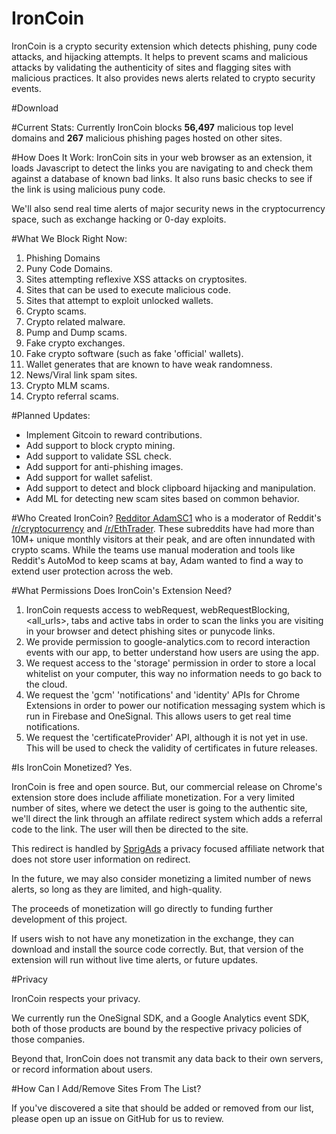 # IronCoin
IronCoin is a crypto security extension which detects phishing, puny code attacks, and hijacking attempts. It helps to prevent scams and malicious attacks by validating the authenticity of sites and flagging sites with malicious practices. It also provides news alerts related to crypto security events.

#Download


#Current Stats:
Currently IronCoin blocks **56,497** malicious top level domains and **267** malicious phishing pages hosted on other sites.

#How Does It Work:
IronCoin sits in your web browser as an extension, it loads Javascript to detect the links you are navigating to and check them against a database of known bad links. It also runs basic checks to see if the link is using malicious puny code.

We'll also send real time alerts of major security news in the cryptocurrency space, such as exchange hacking or 0-day exploits.

#What We Block Right Now:

1. Phishing Domains
2. Puny Code Domains.
3. Sites attempting reflexive XSS attacks on cryptosites.
4. Sites that can be used to execute malicious code.
5. Sites that attempt to exploit unlocked wallets.
6. Crypto scams.
7. Crypto related malware.
8. Pump and Dump scams.
9. Fake crypto exchanges.
10. Fake crypto software (such as fake 'official' wallets).
11. Wallet generates that are known to have weak randomness.
12. News/Viral link spam sites.
13. Crypto MLM scams.
14. Crypto referral scams.

#Planned Updates:
* Implement Gitcoin to reward contributions.
* Add support to block crypto mining.
* Add support to validate SSL check.
* Add support for anti-phishing images.
* Add support for wallet safelist.
* Add support to detect and block clipboard hijacking and manipulation.
* Add ML for detecting new scam sites based on common behavior.

#Who Created IronCoin?
[Redditor AdamSC1](https://old.reddit.com/user/AdamSC1/) who is a moderator of Reddit's [/r/cryptocurrency](http://old.reddit.com/r/cryptocurrency) and [/r/EthTrader](http://old.reddit.com/r/ethtrader). These subreddits have had more than 10M+ unique monthly visitors at their peak, and are often innundated with crypto scams. While the teams use manual moderation and tools like Reddit's AutoMod to keep scams at bay, Adam wanted to find a way to extend user protection across the web.

#What Permissions Does IronCoin's Extension Need?

1. IronCoin requests access to webRequest, webRequestBlocking, <all_urls>, tabs and active tabs in order to scan the links you are visiting in your browser and detect phishing sites or punycode links.
2. We provide permission to google-analytics.com to record interaction events with our app, to better understand how users are using the app.
3. We request access to the 'storage' permission in order to store a local whitelist on your computer, this way no information needs to go back to the cloud.
4. We request the 'gcm' 'notifications' and 'identity' APIs for Chrome Extensions in order to power our notification messaging system which is run in Firebase and OneSignal. This allows users to get real time notifications.
5. We request the 'certificateProvider' API, although it is not yet in use. This will be used to check the validity of certificates in future releases.

#Is IronCoin Monetized?
Yes.

IronCoin is free and open source. But, our commercial release on Chrome's extension store does include affiliate monetization. For a very limited number of sites, where we detect the user is going to the authentic site, we'll direct the link through an affilate redirect system which adds a referral code to the link. The user will then be directed to the site.

This redirect is handled by [SprigAds](https://www.sprigads.com) a privacy focused affiliate network that does not store user information on redirect.

In the future, we may also consider monetizing a limited number of news alerts, so long as they are limited, and high-quality.

The proceeds of monetization will go directly to funding further development of this project.

If users wish to not have any monetization in the exchange, they can download and install the source code correctly. But, that version of the extension will run without live time alerts, or future updates.


#Privacy

IronCoin respects your privacy.

We currently run the OneSignal SDK, and a Google Analytics event SDK, both of those products are bound by the respective privacy policies of those companies.

Beyond that, IronCoin does not transmit any data back to their own servers, or record information about users.

#How Can I Add/Remove Sites From The List?

If you've discovered a site that should be added or removed from our list, please open up an issue on GitHub for us to review.
